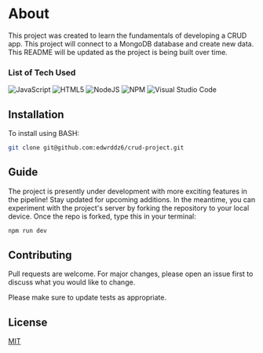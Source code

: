 # About

This project was created to learn the fundamentals of developing a CRUD app. This project will connect to a MongoDB database and create new data. This README will be updated as the project is being built over time. 

### List of Tech Used

![JavaScript](https://img.shields.io/badge/javascript-%23323330.svg?style=for-the-badge&logo=javascript&logoColor=%23F7DF1E)
![HTML5](https://img.shields.io/badge/html5-%23E34F26.svg?style=for-the-badge&logo=html5&logoColor=white)
![NodeJS](https://img.shields.io/badge/node.js-6DA55F?style=for-the-badge&logo=node.js&logoColor=white)
![NPM](https://img.shields.io/badge/NPM-%23CB3837.svg?style=for-the-badge&logo=npm&logoColor=white)
![Visual Studio Code](https://img.shields.io/badge/Visual%20Studio%20Code-0078d7.svg?style=for-the-badge&logo=visual-studio-code&logoColor=white)

## Installation

To install using BASH:

```bash
git clone git@github.com:edwrddz6/crud-project.git
```

## Guide

The project is presently under development with more exciting features in the pipeline! Stay updated for upcoming additions. In the meantime, you can experiment with the project's server by forking the repository to your local device. Once the repo is forked, type this in your terminal:

```bash
npm run dev
```

## Contributing

Pull requests are welcome. For major changes, please open an issue first
to discuss what you would like to change.

Please make sure to update tests as appropriate.

## License

[MIT](https://choosealicense.com/licenses/mit/)
